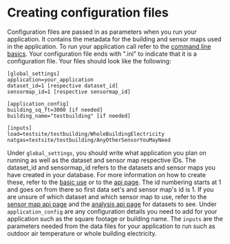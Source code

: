 # Creating configuration files
Configuration files are passed in as parameters when you run your application.
It contains the metadata for the building and sensor maps used in the application.
To run your application call refer to the [command line basics](command_line_basics_unix.md).
Your configuration file ends with ".ini" to indicate that it is a configuration file.
Your files should look like the following:

    [global_settings]
    application=your_application
    dataset_id=1 [respective dataset_id]
    sensormap_id=1 [respective sensormap_id]

    [application_config]
    building_sq_ft=3000 [if needed]
    building_name="testbuilding" [if needed]

    [inputs]
    load=testsite/testbuilding/WholeBuildingElectricity
    natgas=testsite/testbuilding/AnyOtherSensorYouMayNeed

Under `global_settings`, you should write what application you plan on running as well as the dataset and sensor map respective IDs.
The dataset_id and sensormap_id refers to the datasets and sensor maps you have created in your database.
For more information on how to create these, refer to the [basic use](example.net) or to the [api page](server_api_tricks.md).
The id numbering starts at 1 and goes on from there so first data set's and sensor map's id is 1.
If you are unsure of which dataset and which sensor map to use,
refer to the [sensor map api page](http://localhost:8000/api/sensormaps) and the [analysis api page](http://localhost:8000/api/analyses) for datasets to see.
Under `application_config` are any configuration details you need to add for your application such as the square footage or building name.
The `inputs` are the parameters needed from the data files for your application to run such as outdoor air temperature or whole building electricity.


